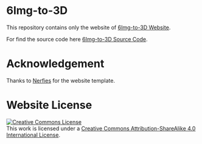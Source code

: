 # 6Img-to-3D

This repository contains only the website of [6Img-to-3D Website](https://6img-to-3d.github.io/).

For find the source code here [6Img-to-3D Source Code](https://github.com/continental/6Img-to-3D).


# Acknowledgement
Thanks to [Nerfies](https://github.com/nerfies/nerfies.github.io) for the website template.


# Website License
<a rel="license" href="http://creativecommons.org/licenses/by-sa/4.0/"><img alt="Creative Commons License" style="border-width:0" src="https://i.creativecommons.org/l/by-sa/4.0/88x31.png" /></a><br />This work is licensed under a <a rel="license" href="http://creativecommons.org/licenses/by-sa/4.0/">Creative Commons Attribution-ShareAlike 4.0 International License</a>.
